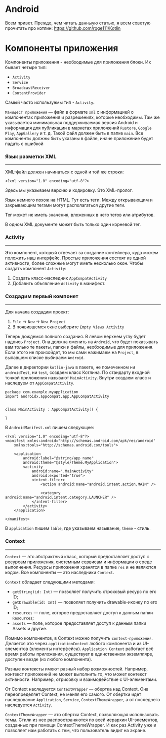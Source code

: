 # Android
Всем привет. Прежде, чем читать данныую статью, я всем советую прочитать про котлин: https://github.com/roge111/Kotlin

# Компоненты приложения
Компоненты приложения - необходимые для приложения блоки. Их бывает четыре тип:
- `Activity`
- `Service`
- `BroadcastReceiver`
- `ContentProvider`

Самый часто используемы тип - `Activity`. 

`Манифест приложения` — файл в формате `xml` с информацией о компонентах приложения и разрешениях, которые необходимы. Там же указывается минимальная поддерживаемая версия Android и информация для публикации в маркетах приложений `Rustore`, `Google Play`, `AppGallery` и т. д. Такой файл должен быть в папке `main`. Все компоненты должны быть указаны в файле, иначе приложение будет падать с ошибкой

### Язык разметки XML
----
XML-файл должен начинаться с одной и той же строки:
```
<?xml version="1.0" encoding="utf-8"?>
```
Здесь мы указываем версию и кодировку. Это XML-пролог.

Язык немного похож на HTML. Тут есть теги. Между открывающим и закрывающим тегами могут располагаться другие теги.


Тег может не иметь значения, вложенных в него тегов или атрибутов.

В одном XML документе может быть только один корневой тег. 

### Activity
---
Это компонент, который отвечает за создание контейнера, куда можем положить наш интерфейс. Простые приложения состоят из одной активности, более сложные могут иметь несколько окон.
Чтобы создать компонент `Activity`:
1) Создать класс-наследник `AppCompatActivity`
2) Добавить объявление `Activity` в манифест.
### Создадим первый компонет
----

Для начала создадим проект:
1) `File` → `New` → `New Project`
2) В появившемся окне выберите `Empty Views Activity`

Теперь дождемся полного создания. В левом верхнем углу будет надпись `Project`. Она должна сменить на `Android`, что будет показывать вам только те пакеты, папки и файлы, необходимые для приложения. Если этого не произойдет, то мы сами нажимаем на `Project`, в выпавшем списке выбираем `Android`. 

Далее в директории `kotlin-java` в пакете, не помеченном ни `androidTest`, ни `test`, создаем класс Котлина. По стандарту входной точкой приложения называют `MainActivity`. Внутри создаем класс и наследуем от `AppCompatActivity`.
```
package com.example.myapplication
import androidx.appcompat.app.AppCompatActivity


class MainActivity : AppCompatActivity() {

}
```

В `AndroidManifest.xml` пишем следующее:

```
<?xml version="1.0" encoding="utf-8"?>
<manifest xmlns:android="http://schemas.android.com/apk/res/android"
    xmlns:tools="http://schemas.android.com/tools">

    <application
        android:label="@string/app_name"
        android:theme="@style/Theme.MyApplication">
        <activity
            android:name=".MainActivity"
            android:exported="true">
            <intent-filter>
                <action android:name="android.intent.action.MAIN" />

                <category android:name="android.intent.category.LAUNCHER" />
            </intent-filter>
        </activity>
    </application>

</manifest>
```

В `application` пишем `lable`, где указываем называние, `theme` - стиль. 


### Context
---

`Context` — это абстрактный класс, который предоставляет доступ к ресурсам приложения, системным сервисам и информации о среде выполнения. Ресурсы приложения хранятся в папке `res` и не являются кодом.
Все компоненты — это наследники `Context`.

`Context` обладает следующими методами:
- `getString(id: Int)` — позволяет получить строковый ресурс по его ID;
- `getDrawable(id: Int)` — позволяет получить drawable-иконку по его ID;
- `resources` — поле, которое предоставляет доступ к данным папки `Resources`;
- `assets` — поле, которое предоставляет доступ к данным папки Assets и другие.

Помимо компонентов, в Context можно получить `context-приложения`. Делается это через `applicationContext` любого компонента и из UI-элементов (элементы интерфейса). `Application Context` работает всё время работы приложения, существует в единственном экземпляре, доступен везде (из любого компонента).

Разные контексты имеют разный набор возможностей. Например, контекст приложений не может выполнить то, что может контекст активности. Например, отрисовку и взаимодействие с UI-элементами.

От Context наследуется `ContextWrapper` — обертка над Context. Она переопределяет Context, не меняя его самого. От обертки идет наследование `Application`, `Service`, `ContextThemeWrapper`, а от последнего наследуется `Activity`.

`ContextThemeWrapper` — это обертка Context, позволяющая использовать темы. Стили из нее распространяются по всей иерархии UI-элементов, созданных при помощи ContextThemeWrapper. И как раз Activity уже и позволяет нам работать с тем, что пользователь видит на экране.

